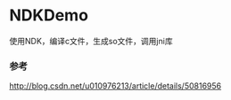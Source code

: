 # NDKDemo
使用NDK，编译c文件，生成so文件，调用jni库

### 参考
<http://blog.csdn.net/u010976213/article/details/50816956>
